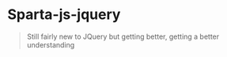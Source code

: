 # Sparta-js-jquery

> Still fairly new to JQuery but getting better, getting a better understanding
